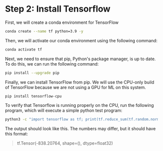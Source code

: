 # Step 2: Install Tensorflow

First, we will create a conda environment for TensorFlow

```bash
conda create --name tf python=3.9 -y
```

Then, we will activate our conda environment using the following command:

```bash
conda activate tf
```

Next, we need to ensure that pip, Python's package manager, is up to date. To do this, we can run the following command:

```bash
pip install --upgrade pip
```

Finally, we can install TensorFlow from pip. We will use the CPU-only build of TensorFlow because we are not using a GPU for ML on this system.

```bash
pip install tensorflow-cpu
```

To verify that Tensorflow is running properly on the CPU, run the following program, which will execute a simple python test program:

```bash
python3 -c "import tensorflow as tf; print(tf.reduce_sum(tf.random.normal([1000, 1000])))" 2>/dev/null

```

The output should look like this. The numbers may differ, but it should have this format:

> tf.Tensor(-838.20764, shape=(), dtype=float32)
